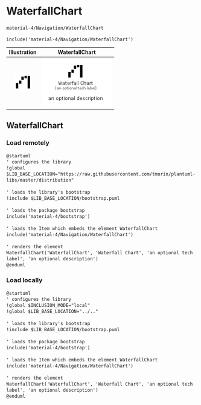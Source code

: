 # WaterfallChart


```text
material-4/Navigation/WaterfallChart
```

```text
include('material-4/Navigation/WaterfallChart')
```



| Illustration | WaterfallChart |
| :---: | :---: |
| ![illustration for Illustration](../../material-4/Navigation/WaterfallChart.png) | ![illustration for WaterfallChart](../../material-4/Navigation/WaterfallChart.Local.png) |




## WaterfallChart

### Load remotely
```plantuml
@startuml
' configures the library
!global $LIB_BASE_LOCATION="https://raw.githubusercontent.com/tmorin/plantuml-libs/master/distribution"

' loads the library's bootstrap
!include $LIB_BASE_LOCATION/bootstrap.puml

' loads the package bootstrap
include('material-4/bootstrap')

' loads the Item which embeds the element WaterfallChart
include('material-4/Navigation/WaterfallChart')

' renders the element
WaterfallChart('WaterfallChart', 'Waterfall Chart', 'an optional tech label', 'an optional description')
@enduml
```

### Load locally
```plantuml
@startuml
' configures the library
!global $INCLUSION_MODE="local"
!global $LIB_BASE_LOCATION="../.."

' loads the library's bootstrap
!include $LIB_BASE_LOCATION/bootstrap.puml

' loads the package bootstrap
include('material-4/bootstrap')

' loads the Item which embeds the element WaterfallChart
include('material-4/Navigation/WaterfallChart')

' renders the element
WaterfallChart('WaterfallChart', 'Waterfall Chart', 'an optional tech label', 'an optional description')
@enduml
```

